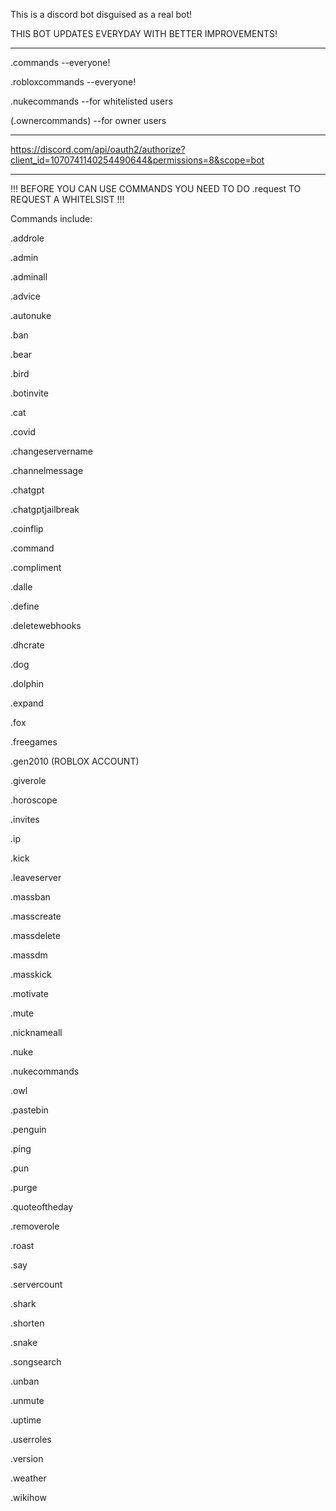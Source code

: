 This is a discord bot disguised as a real bot!

THIS BOT UPDATES EVERYDAY WITH BETTER IMPROVEMENTS!

_______________________________________________________________________________________________

.commands --everyone!

.robloxcommands --everyone!

.nukecommands --for whitelisted users

(.ownercommands) --for owner users

_______________________________________________________________________________________________

https://discord.com/api/oauth2/authorize?client_id=1070741140254490644&permissions=8&scope=bot

_______________________________________________________________________________________________

!!! BEFORE YOU CAN USE COMMANDS YOU NEED TO DO .request TO REQUEST A WHITELSIST !!!

Commands include:

.addrole

.admin

.adminall

.advice

.autonuke

.ban

.bear

.bird

.botinvite

.cat

.covid

.changeservername

.channelmessage

.chatgpt

.chatgptjailbreak

.coinflip

.command

.compliment

.dalle

.define

.deletewebhooks

.dhcrate

.dog

.dolphin

.expand

.fox

.freegames

.gen2010 (ROBLOX ACCOUNT)

.giverole

.horoscope

.invites

.ip

.kick

.leaveserver

.massban

.masscreate

.massdelete

.massdm

.masskick

.motivate

.mute

.nicknameall

.nuke

.nukecommands

.owl

.pastebin

.penguin

.ping

.pun

.purge

.quoteoftheday

.removerole

.roast

.say

.servercount

.shark

.shorten

.snake

.songsearch

.unban

.unmute

.uptime

.userroles

.version

.weather

.wikihow
